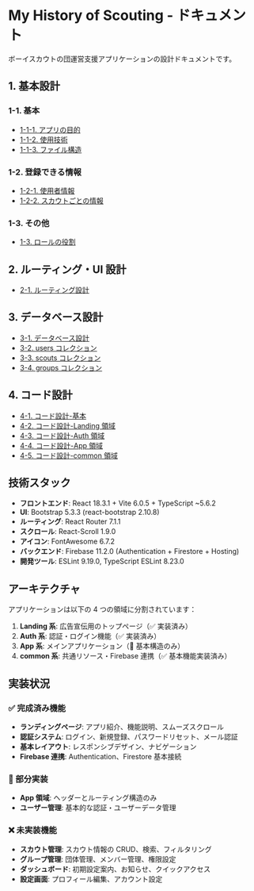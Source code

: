 # My History of Scouting - ドキュメント

ボーイスカウトの団運営支援アプリケーションの設計ドキュメントです。

## 1. 基本設計

### 1-1. 基本

- [1-1-1. アプリの目的](1.基本設計/1-1.基本/1-1-1.アプリの目的.md)
- [1-1-2. 使用技術](1.基本設計/1-1.基本/1-1-2.使用技術.md)
- [1-1-3. ファイル構造](1.基本設計/1-1.基本/1-1-3.ファイル構造.md)

### 1-2. 登録できる情報

- [1-2-1. 使用者情報](1.基本設計/1-2.登録できる情報/1-2-1.使用者情報.md)
- [1-2-2. スカウトごとの情報](1.基本設計/1-2.登録できる情報/1-2-2.スカウトごとの情報.md)

### 1-3. その他

- [1-3. ロールの役割](1.基本設計/1-3.ロールの役割.md)

## 2. ルーティング・UI 設計

- [2-1. ルーティング設計](2.ルーティング・UI設計/2-1.ルーティング設計.md)

## 3. データベース設計

- [3-1. データベース設計](3.データベース設計/3-1.データベース設計.md)
- [3-2. users コレクション](3.データベース設計/3-2.usersコレクション.md)
- [3-3. scouts コレクション](3.データベース設計/3-3.scoutsコレクション.md)
- [3-4. groups コレクション](3.データベース設計/3-4.groupsコレクション.md)

## 4. コード設計

- [4-1. コード設計-基本](4.コード設計/4-1.コード設計-基本.md)
- [4-2. コード設計-Landing 領域](4.コード設計/4-2.コード設計-Landing領域.md)
- [4-3. コード設計-Auth 領域](4.コード設計/4-3.コード設計-Auth領域.md)
- [4-4. コード設計-App 領域](4.コード設計/4-4.コード設計-App領域.md)
- [4-5. コード設計-common 領域](4.コード設計/4-5.コード設計-common領域.md)

## 技術スタック

- **フロントエンド**: React 18.3.1 + Vite 6.0.5 + TypeScript ~5.6.2
- **UI**: Bootstrap 5.3.3 (react-bootstrap 2.10.8)
- **ルーティング**: React Router 7.1.1
- **スクロール**: React-Scroll 1.9.0
- **アイコン**: FontAwesome 6.7.2
- **バックエンド**: Firebase 11.2.0 (Authentication + Firestore + Hosting)
- **開発ツール**: ESLint 9.19.0, TypeScript ESLint 8.23.0

## アーキテクチャ

アプリケーションは以下の 4 つの領域に分割されています：

1. **Landing 系**: 広告宣伝用のトップページ（✅ 実装済み）
2. **Auth 系**: 認証・ログイン機能（✅ 実装済み）
3. **App 系**: メインアプリケーション（🚧 基本構造のみ）
4. **common 系**: 共通リソース・Firebase 連携（✅ 基本機能実装済み）

## 実装状況

### ✅ 完成済み機能

- **ランディングページ**: アプリ紹介、機能説明、スムーズスクロール
- **認証システム**: ログイン、新規登録、パスワードリセット、メール認証
- **基本レイアウト**: レスポンシブデザイン、ナビゲーション
- **Firebase 連携**: Authentication、Firestore 基本接続

### 🚧 部分実装

- **App 領域**: ヘッダーとルーティング構造のみ
- **ユーザー管理**: 基本的な認証・ユーザーデータ管理

### ❌ 未実装機能

- **スカウト管理**: スカウト情報の CRUD、検索、フィルタリング
- **グループ管理**: 団体管理、メンバー管理、権限設定
- **ダッシュボード**: 初期設定案内、お知らせ、クイックアクセス
- **設定画面**: プロフィール編集、アカウント設定
